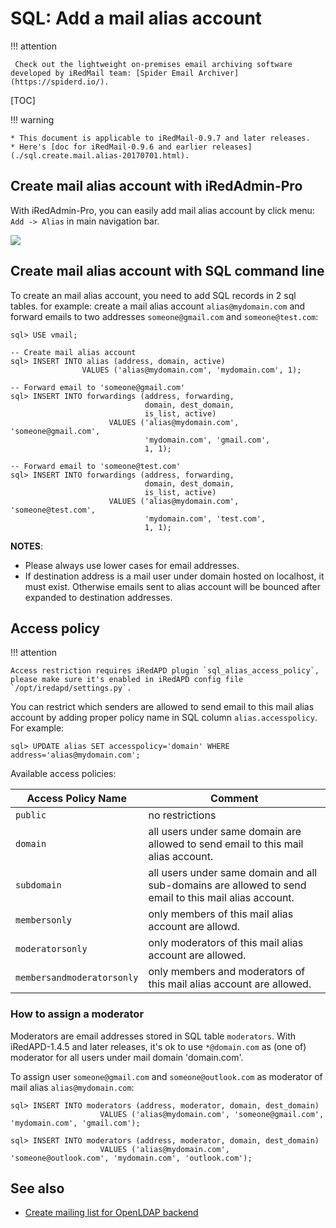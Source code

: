 # SQL: Add a mail alias account

!!! attention

	 Check out the lightweight on-premises email archiving software developed by iRedMail team: [Spider Email Archiver](https://spiderd.io/).

[TOC]

!!! warning

    * This document is applicable to iRedMail-0.9.7 and later releases.
    * Here's [doc for iRedMail-0.9.6 and earlier releases](./sql.create.mail.alias-20170701.html).

## Create mail alias account with iRedAdmin-Pro

With iRedAdmin-Pro, you can easily add mail alias account by click menu:
`Add -> Alias` in main navigation bar.

![](./images/iredadmin/maillist_create.png)

## Create mail alias account with SQL command line

To create an mail alias account, you need to add SQL records in 2 sql tables.
for example: create a mail alias account `alias@mydomain.com` and forward emails
to two addresses `someone@gmail.com` and `someone@test.com`:

```mysql
sql> USE vmail;

-- Create mail alias account
sql> INSERT INTO alias (address, domain, active)
                VALUES ('alias@mydomain.com', 'mydomain.com', 1);

-- Forward email to 'someone@gmail.com'
sql> INSERT INTO forwardings (address, forwarding,
                              domain, dest_domain,
                              is_list, active)
                      VALUES ('alias@mydomain.com', 'someone@gmail.com',
                              'mydomain.com', 'gmail.com',
                              1, 1);

-- Forward email to 'someone@test.com'
sql> INSERT INTO forwardings (address, forwarding,
                              domain, dest_domain,
                              is_list, active)
                      VALUES ('alias@mydomain.com', 'someone@test.com',
                              'mydomain.com', 'test.com',
                              1, 1);
```

__NOTES__:

* Please always use lower cases for email addresses.
* If destination address is a mail user under domain hosted on localhost,
  it must exist. Otherwise emails sent to alias account will be bounced after
  expanded to destination addresses.

## Access policy

!!! attention

    Access restriction requires iRedAPD plugin `sql_alias_access_policy`,
    please make sure it's enabled in iRedAPD config file
    `/opt/iredapd/settings.py`.

You can restrict which senders are allowed to send email to this mail alias
account by adding proper policy name in SQL column `alias.accesspolicy`.
For example:

```
sql> UPDATE alias SET accesspolicy='domain' WHERE address='alias@mydomain.com';
```

Available access policies:

Access Policy Name | Comment
--- |---
`public` | no restrictions
`domain` | all users under same domain are allowed to send email to this mail alias account.
`subdomain` | all users under same domain and all sub-domains are allowed to send email to this mail alias account.
`membersonly` | only members of this mail alias account are allowd.
`moderatorsonly` | only moderators of this mail alias account are allowed.
`membersandmoderatorsonly` | only members and moderators of this mail alias account are allowed.

### How to assign a moderator

Moderators are email addresses stored in SQL table `moderators`. With
iRedAPD-1.4.5 and later releases, it's ok to use `*@domain.com` as (one of)
moderator for all users under mail domain 'domain.com'.

To assign user `someone@gmail.com` and `someone@outlook.com` as moderator of
mail alias `alias@mydomain.com`:

```
sql> INSERT INTO moderators (address, moderator, domain, dest_domain)
                    VALUES ('alias@mydomain.com', 'someone@gmail.com', 'mydomain.com', 'gmail.com');

sql> INSERT INTO moderators (address, moderator, domain, dest_domain)
                    VALUES ('alias@mydomain.com', 'someone@outlook.com', 'mydomain.com', 'outlook.com');
```

## See also

* [Create mailing list for OpenLDAP backend](./ldap.add.mail.list.html)
